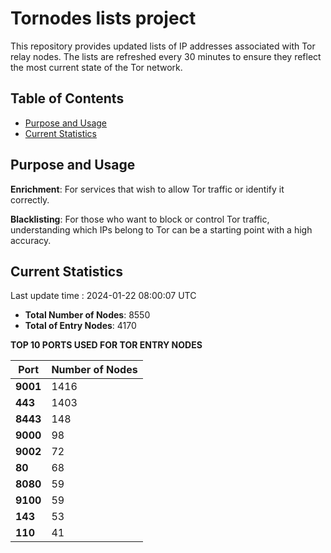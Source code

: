 # Tornodes lists project

This repository provides updated lists of IP addresses associated with Tor relay nodes. The lists are refreshed every 30 minutes to ensure they reflect the most current state of the Tor network.

## Table of Contents

- [Purpose and Usage](#purpose-and-usage)
- [Current Statistics](#current-statistics)


## Purpose and Usage

**Enrichment**: For services that wish to allow Tor traffic or identify it correctly.

**Blacklisting**: For those who want to block or control Tor traffic, understanding which IPs belong to Tor can be a starting point with a high accuracy.

## Current Statistics

Last update time : 2024-01-22 08:00:07 UTC

- **Total Number of Nodes**: 8550
- **Total of Entry Nodes**: 4170

**TOP 10 PORTS USED FOR TOR ENTRY NODES**

| **Port** | **Number of Nodes** |
|------|-----------------|
| **9001**   | 1416  |
| **443**   | 1403  |
| **8443**   | 148  |
| **9000**   | 98  |
| **9002**   | 72  |
| **80**   | 68  |
| **8080**   | 59  |
| **9100**   | 59  |
| **143**   | 53  |
| **110**   | 41  |

